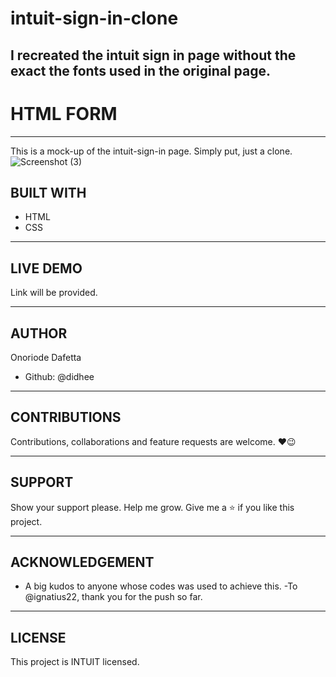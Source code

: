# intuit-sign-in-clone
I recreated the intuit sign in page without the exact the fonts used in the original page.
---

# HTML FORM

---

This is a mock-up of the intuit-sign-in page. Simply put, just a clone.
![Screenshot (3)](https://user-images.githubusercontent.com/70528077/124644210-e8a5d500-de89-11eb-9f39-818c27614517.png)


## BUILT WITH

- HTML
- CSS

---

## LIVE DEMO

Link will be provided.

---

## AUTHOR

Onoriode Dafetta
- Github: @didhee

---

## CONTRIBUTIONS

Contributions, collaborations and feature requests are welcome. ❤😉

---

## SUPPORT

Show your support please. Help me grow. Give me a ⭐ if you like this project.

---

## ACKNOWLEDGEMENT

- A big kudos to anyone whose codes was used to achieve this.
-To @ignatius22, thank you for the push so far.

---

## LICENSE

This project is INTUIT licensed.

